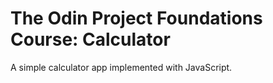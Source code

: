 # The Odin Project Foundations Course: Calculator
A simple calculator app implemented with JavaScript.
